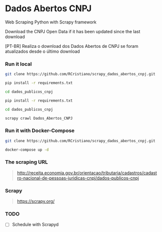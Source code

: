 Dados Abertos CNPJ
==================

Web Scraping Python with Scrapy framework

Download the CNPJ Open Data if it has been updated since the last download

[PT-BR] Realiza o download dos Dados Abertos de CNPJ se foram atualizados desde o último download

### Run it local
```sh
git clone https://github.com/RCristiano/scrapy_dados_abertos_cnpj.git

pip install -r requirements.txt

cd dados_publicos_cnpj

pip install -r requirements.txt

cd dados_publicos_cnpj

scrapy crawl Dados_Abertos_CNPJ
```

### Run it with Docker-Compose
```sh
git clone https://github.com/RCristiano/scrapy_dados_abertos_cnpj.git

docker-compose up -d
```

### The scraping URL
> http://receita.economia.gov.br/orientacao/tributaria/cadastros/cadastro-nacional-de-pessoas-juridicas-cnpj/dados-publicos-cnpj

### Scrapy
> https://scrapy.org/

### TODO
- [ ] Schedule with Scrapyd